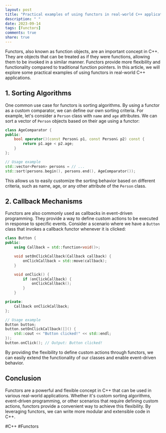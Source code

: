 ```yaml
---
layout: post
title: "Practical examples of using functors in real-world C++ applications"
description: " "
date: 2023-09-14
tags: [Functors]
comments: true
share: true
---
```


Functors, also known as function objects, are an important concept in C++. They are objects that can be treated as if they were functions, allowing them to be invoked in a similar manner. Functors provide more flexibility and functionality compared to traditional function pointers. In this article, we will explore some practical examples of using functors in real-world C++ applications.

## 1. Sorting Algorithms

One common use case for functors is sorting algorithms. By using a functor as a custom comparator, we can define our own sorting criteria. For example, let's consider a `Person` class with `name` and `age` attributes. We can sort a vector of `Person` objects based on their age using a functor:

```cpp
class AgeComparator {
public:
    bool operator()(const Person& p1, const Person& p2) const {
        return p1.age < p2.age;
    }
};

// Usage example
std::vector<Person> persons = // ...
std::sort(persons.begin(), persons.end(), AgeComparator());
```

This allows us to easily customize the sorting behavior based on different criteria, such as name, age, or any other attribute of the `Person` class.

## 2. Callback Mechanisms

Functors are also commonly used as callbacks in event-driven programming. They provide a way to define custom actions to be executed in response to specific events. Consider a scenario where we have a `Button` class that invokes a callback functor whenever it is clicked:

```cpp
class Button {
public:
    using Callback = std::function<void()>;

    void setOnClickCallback(Callback callback) {
        onClickCallback = std::move(callback);
    }

    void onClick() {
        if (onClickCallback) {
            onClickCallback();
        }
    }

private:
    Callback onClickCallback;
};

// Usage example
Button button;
button.setOnClickCallback([]() {
    std::cout << "Button clicked!" << std::endl;
});
button.onClick(); // Output: Button clicked!
```

By providing the flexibility to define custom actions through functors, we can easily extend the functionality of our classes and enable event-driven behavior.

## Conclusion

Functors are a powerful and flexible concept in C++ that can be used in various real-world applications. Whether it's custom sorting algorithms, event-driven programming, or other scenarios that require defining custom actions, functors provide a convenient way to achieve this flexibility. By leveraging functors, we can write more modular and extensible code in C++.

#C++ #Functors